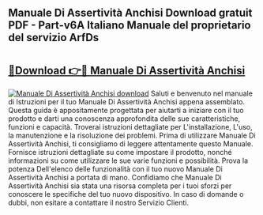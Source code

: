 ## Manuale Di Assertività Anchisi Download gratuit PDF - Part-v6A Italiano Manuale del proprietario del servizio ArfDs

# <h2><a href="http://dfeycz7.blite.top/?on=Manuale+Di+Assertivit%c3%a0+Anchisi">🔗Download 👉🔴 Manuale Di Assertività Anchisi</a></h2>

[![Manuale Di Assertività Anchisi download](https://i.imgur.com/lujVjoI.png)](http://dfeycz7.blite.top/?on=Manuale+Di+Assertivit%c3%a0+Anchisi)
Saluti e benvenuto nel manuale di Istruzioni per il tuo Manuale Di Assertività Anchisi appena assemblato. Questa guida è appositamente progettata per aiutarti a iniziare con il tuo prodotto e darti una conoscenza approfondita delle sue caratteristiche, funzioni e capacità. Troverai istruzioni dettagliate per L'installazione, L'uso, la manutenzione e la risoluzione dei problemi. Prima di utilizzare Manuale Di Assertività Anchisi, ti consigliamo di leggere attentamente questo Manuale. Fornisce istruzioni dettagliate su come impostare il prodotto, nonché informazioni su come utilizzare le sue varie funzioni e possibilità. Prova la potenza Dell'elenco delle funzionalità con il tuo nuovo Manuale Di Assertività Anchisi a portata di mano. Confidiamo che Manuale Di Assertività Anchisi sia stata una risorsa completa per i tuoi sforzi per conoscere le specifiche del tuo nuovo dispositivo. In caso di domande o dubbi, non esitare a contattare il nostro Servizio Clienti.

